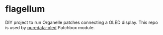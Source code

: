 # flagellum
DIY project to run Organelle patches connecting a OLED display. This repo is used by [puredata-oled](https://github.com/redraw/puredata-oled) Patchbox module.
